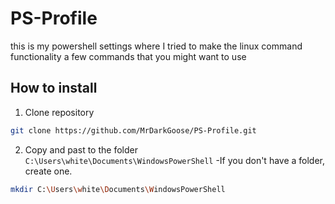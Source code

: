 # PS-Profile
this is my powershell settings where I tried to make the linux command functionality a few commands that you might want to use
## How to install
1. Clone repository 
```bash
git clone https://github.com/MrDarkGoose/PS-Profile.git
```
2. Copy and past to the folder ```C:\Users\white\Documents\WindowsPowerShell```
  -If you don't have a folder, create one.

```bash
mkdir C:\Users\white\Documents\WindowsPowerShell
```
